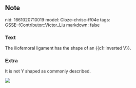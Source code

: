 ## Note
nid: 1661020710019
model: Cloze-chrisc-ff04e
tags: GSSE::!Contributor::Victor_Liu
markdown: false

### Text
The iliofemoral ligament has the shape of an {{c1::inverted V}}.

### Extra
It is not Y shaped as commonly described.
<div><img src="250px-Gray339.png"></div>
